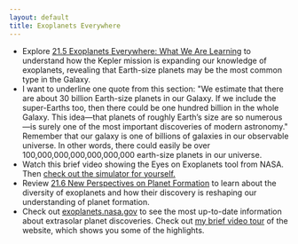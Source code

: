 ```yaml
---
layout: default
title: Exoplanets Everywhere
---
```


- Explore [21.5 Exoplanets Everywhere: What We Are Learning](https://openstax.org/books/astronomy-2e/pages/21-5-exoplanets-everywhere-what-we-are-learning) to understand how the Kepler mission is expanding our knowledge of exoplanets, revealing that Earth-size planets may be the most common type in the Galaxy.
- I want to underline one quote from this section: "We estimate that there are about 30 billion Earth-size planets in our Galaxy. If we include the super-Earths too, then there could be one hundred billion in the whole Galaxy. This idea—that planets of roughly Earth’s size are so numerous—is surely one of the most important discoveries of modern astronomy." Remember that our galaxy is one of billions of galaxies in our observable universe. In other words, there could easily be over 100,000,000,000,000,000,000 earth-size planets in our universe.
- Watch this brief video showing the Eyes on Exoplanets tool from NASA. Then [check out the simulator for yourself.](https://exoplanets.nasa.gov/eyes-on-exoplanets/#/)
- Review [21.6 New Perspectives on Planet Formation](https://openstax.org/books/astronomy-2e/pages/21-6-new-perspectives-on-planet-formation) to learn about the diversity of exoplanets and how their discovery is reshaping our understanding of planet formation.
- Check out [exoplanets.nasa.gov](https://exoplanets.nasa.gov/) to see the most up-to-date information about extrasolar planet discoveries. Check out [my brief video tour](https://youtu.be/mmQ7G8WfY0E) of the website, which shows you some of the highlights.
